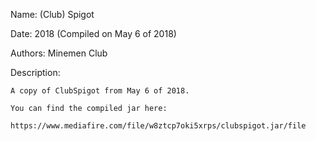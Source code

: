 Name: (Club) Spigot

Date: 2018 (Compiled on May 6 of 2018)

Authors: Minemen Club

Description:

```
A copy of ClubSpigot from May 6 of 2018.

You can find the compiled jar here:

https://www.mediafire.com/file/w8ztcp7oki5xrps/clubspigot.jar/file

```
